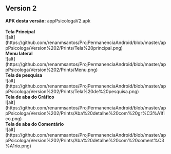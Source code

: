 <h2>Version 2</h2>
<b>APK desta versão:</b> appPsicologaV2.apk
<br><br>
<b>Tela Principal</b><br>
![alt](https://github.com/renanmsantos/ProjPermanenciaAndroid/blob/master/appPsicologa/Version%202/Prints/Tela%20principal.png)<br>
<b>Menu lateral</b><br>
![alt](https://github.com/renanmsantos/ProjPermanenciaAndroid/blob/master/appPsicologa/Version%202/Prints/Menu.png)<br>
<b>Tela de pesquisa</b><br>
![alt](https://github.com/renanmsantos/ProjPermanenciaAndroid/blob/master/appPsicologa/Version%202/Prints/Tela%20de%20pesquisa.png)<br>
<b>Tela de aba do Gráfico</b><br>
![alt](https://github.com/renanmsantos/ProjPermanenciaAndroid/blob/master/appPsicologa/Version%202/Prints/Aba%20detalhe%20com%20gr%C3%A1fico.png)<br>
<b>Tela de aba do Comentário</b><br>
![alt](https://github.com/renanmsantos/ProjPermanenciaAndroid/blob/master/appPsicologa/Version%202/Prints/Aba%20detalhe%20com%20coment%C3%A1rio.png)<br>




